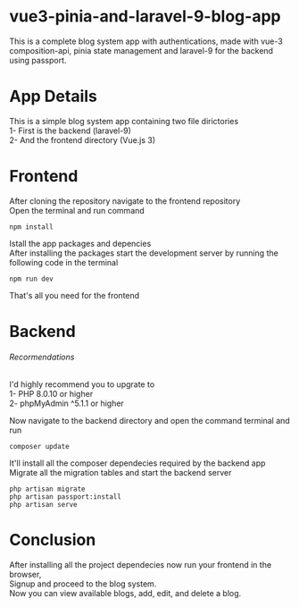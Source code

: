 # vue3-pinia-and-laravel-9-blog-app
This is a complete blog system app with authentications, made with vue-3 composition-api, pinia state management and laravel-9 for the backend using passport.

# App Details
This is a simple blog system app containing two file dirictories  
1- First is the backend (laravel-9)  
2- And the frontend directory (Vue.js 3)  

# Frontend
After cloning the repository navigate to the frontend repository  
Open the terminal and run command
```
npm install
```
Istall the app packages and depencies  
After installing the packages start the development server by running the following code in the terminal
```
npm run dev
```
That's all you need for the frontend

# Backend
###### Recormendations
I'd highly recommend you to upgrate to  
1- PHP 8.0.10 or higher  
2- phpMyAdmin ^5.1.1 or higher  

Now navigate to the backend directory and open the command terminal and run

```
composer update
```
It'll install all the composer dependecies required by the backend app  
Migrate all the migration tables and start the backend server

```
php artisan migrate  
php artisan passport:install
php artisan serve
```

# Conclusion
After installing all the project dependecies now run your frontend in the browser,  
Signup and proceed to the blog system.  
Now you can view available blogs, add, edit, and delete a blog.

